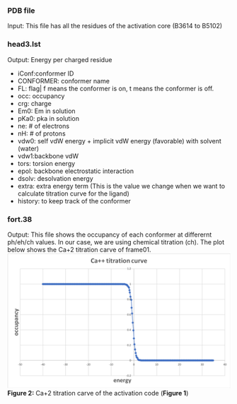 
### PDB file
Input: This file has all the residues of the activation core (B3614 to B5102)

### head3.lst
Output: Energy per charged residue
* iConf:conformer ID
* CONFORMER: conformer name
* FL: flag| f means the conformer is on, t means the conformer is off.
* occ: occupancy
* crg: charge
* Em0: Em in solution
* pKa0: pka in solution
* ne: # of electrons
* nH: # of protons
* vdw0: self vdW energy + implicit vdW energy (favorable) with solvent (water)
* vdw1:backbone vdW
* tors: torsion energy
* epol: backbone electrostatic interaction
* dsolv: desolvation energy 
* extra: extra energy term (This is the value we change when we want to calculate titration curve for the ligand)
* history: to keep track of the conformer

### fort.38
Output: This file shows the occupancy of each conformer at differernt ph/eh/ch values.  In our case, we are using chemical titration (ch). The plot below shows the Ca+2 titration carve of frame01.
![Ca+2 titration carve](output_data/frame_01.png) 
**Figure 2:** Ca+2 titration carve of the activation code (**Figure 1**)
